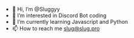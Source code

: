 - 👋 Hi, I’m @Sluggyy
- 👀 I’m interested in Discord Bot coding
- 🌱 I’m currently learning Javascript and Python
- 📫 How to reach me slug@slug.pro

<!---
Sluggyy/Sluggyy is a ✨ special ✨ repository because its `README.md` (this file) appears on your GitHub profile.
You can click the Preview link to take a look at your changes.
--->
